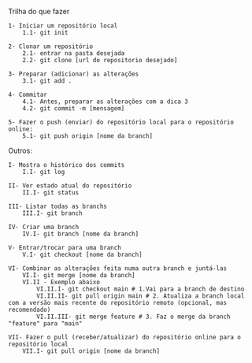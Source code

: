 Trilha do que fazer

    1- Iniciar um repositório local
        1.1- git init

    2- Clonar um repositório
        2.1- entrar na pasta desejada
        2.2- git clone [url do repositorio desejado]

    3- Preparar (adicionar) as alterações
        3.1- git add .

    4- Commitar
        4.1- Antes, preparar as alterações com a dica 3    
        4.2- git commit -m [mensagem]

    5- Fazer o push (enviar) do repositório local para o repositório online:
        5.1- git push origin [nome da branch]

Outros:

    I- Mostra o histórico dos commits
        I.I- git log

    II- Ver estado atual do repositório
        II.I- git status
    
    III- Listar todas as branchs
        III.I- git branch
    
    IV- Criar uma branch
        IV.I- git branch [nome da branch]
    
    V- Entrar/trocar para uma branch
        V.I- git checkout [nome da branch]
    
    VI- Combinar as alterações feita numa outra branch e juntá-las
        VI.I- git merge [nome da branch]
        VI.II - Exemplo abaixo
            VI.II.I- git checkout main # 1.Vai para a branch de destino
            VI.II.II- git pull origin main # 2. Atualiza a branch local com a versão mais recente do repositório remoto (opcional, mas recomendado)
            VI.II.III- git merge feature # 3. Faz o merge da branch "feature" para "main"

    VII- Fazer o pull (receber/atualizar) do repositório online para o repositório local
        VII.I- git pull origin [nome da branch]

